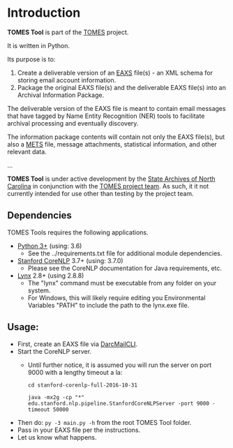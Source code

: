 # Introduction

**TOMES Tool** is part of the [TOMES](https://www.ncdcr.gov/resources/records-management/tomes) project.

It is written in Python.

Its purpose is to:

1. Create a deliverable version of an [EAXS](http://www.history.ncdcr.gov/SHRAB/ar/emailpreservation/mail-account/mail-account_docs.html) file(s) - an XML schema for storing email account information.
2. Package the original EAXS file(s) and the deliverable EAXS file(s) into an Archival Information Package.

The deliverable version of the EAXS file is meant to contain email messages that have tagged by Name Entity Recognition (NER) tools to facilitate archival processing and eventually discovery.

The information package contents will contain not only the EAXS file(s), but also a [METS](http://www.loc.gov/standards/mets/mets-home.html) file, message attachments, statistical information, and other relevant data.

...

**TOMES Tool**  is under active development by the [State Archives of North Carolina](http://archives.ncdcr.gov/) in conjunction with the [TOMES project team](https://www.ncdcr.gov/resources/records-management/tomes/team). As such, it it not currently intended for use other than testing by the project team.

## Dependencies

TOMES Tools requires the following applications.

- [Python 3+](https://www.python.org/download/releases/3.0/) (using: 3.6)
	- See the ../requirements.txt file for additional module dependencies.
- [Stanford CoreNLP](https://stanfordnlp.github.io/CoreNLP/) 3.7+ (using: 3.7.0)
	- Please see the CoreNLP documentation for Java requirements, etc.
- [Lynx](http://lynx.browser.org/) 2.8+ (using 2.8.8)
	- The "lynx" command must be executable from any folder on your system.
	- For Windows, this will likely require editing you Environmental Variables "PATH" to include the path to the lynx.exe file.

## Usage:

- First, create an EAXS file via [DarcMailCLI](https://github.com/StateArchivesOfNorthCarolina/DarcMailCLI).
- Start the CoreNLP server.
	- Until further notice, it is assumed you will run the server on port 9000 with a lengthy timeout a la:

    	`cd stanford-corenlp-full-2016-10-31`

    	`java -mx2g -cp "*" edu.stanford.nlp.pipeline.StanfordCoreNLPServer -port 9000 -timeout 50000`
- Then do: `py -3 main.py -h` from the root TOMES Tool folder.
- Pass in your EAXS file per the instructions.
- Let us know what happens.

	